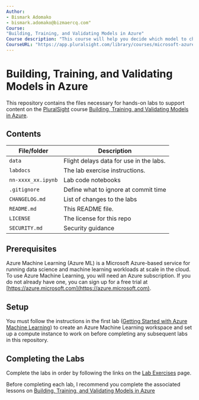 ```yaml
---
Author: 
- Bismark Adomako
- bismark.adomako@bizmaercq.com"
Course:
"Building, Training, and Validating Models in Azure"
Course description: "This course will help you decide which model to choose and why by building a model which will try to predict if a flight would be delayed more than 15 mins with given data."
CourseURL: "https://app.pluralsight.com/library/courses/microsoft-azure-building-training-validating-models/table-of-contents"
---
```


# Building, Training, and Validating Models in Azure



This repository contains the files necessary for hands-on labs to support content on the [PluralSight](https://app.pluralsight.com/) course [Building, Training, and Validating Models in Azure](https://app.pluralsight.com/library/courses/microsoft-azure-building-training-validating-models/table-of-contents).

## Contents

| File/folder       | Description                                |
|-------------------|--------------------------------------------|
| `data`            | Flight delays data for use in the labs.    |
| `labdocs`         | The lab exercise instructions.             |
| `nn-xxxx_xx.ipynb`| Lab code notebooks                         |
| `.gitignore`      | Define what to ignore at commit time       |
| `CHANGELOG.md`    | List of changes to the labs                |
| `README.md`       | This README file.                          |
| `LICENSE`         | The license for this repo                  |
| `SECURITY.md`     | Security guidance                          |

## Prerequisites

Azure Machine Learning (Azure ML) is a Microsoft Azure-based service for running data science and machine learning workloads at scale in the cloud. To use Azure Machine Learning, you will need an Azure subscription. If you do not already have one, you can sign up for a free trial at [https://azure.microsoft.com](https://azure.microsoft.com).

## Setup

You must follow the instructions in the first lab ([Getting Started with Azure Machine Learning](./labdocs/Lab01.md)) to create an Azure Machine Learning workspace and set up a compute instance to work on before completing any subsequent labs in this repository.

## Completing the Labs

Complete the labs in order by following the links on the [Lab Exercises](./labdocs/README.md) page.

Before completing each lab, I recommend you complete the associated lessons on [Building, Training, and Validating Models in Azure](https://app.pluralsight.com/library/courses/microsoft-azure-building-training-validating-models/table-of-contents)
